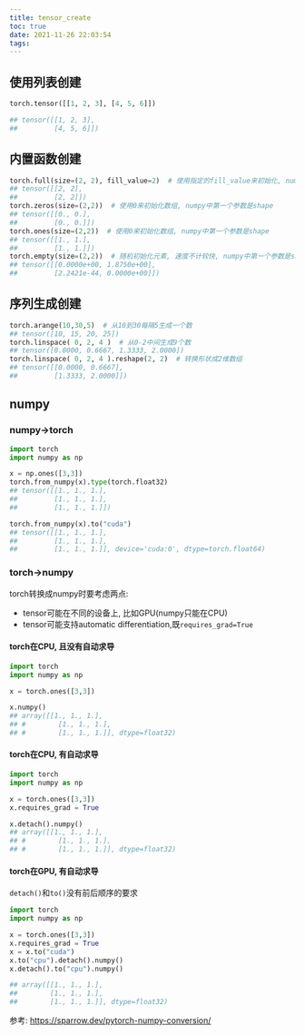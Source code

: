 ```yaml
---
title: tensor_create
toc: true
date: 2021-11-26 22:03:54
tags:
---
```


## 使用列表创建
```python
torch.tensor([[1, 2, 3], [4, 5, 6]])

## tensor([[1, 2, 3],
##         [4, 5, 6]])
```

## 内置函数创建

```python
torch.full(size=(2, 2), fill_value=2)  # 使用指定的fill_value来初始化, numpy中第一个参数是shape
## tensor([[2, 2],
##         [2, 2]])
torch.zeros(size=(2,2))  # 使用0来初始化数组, numpy中第一个参数是shape
## tensor([[0., 0.],
##         [0., 0.]])
torch.ones(size=(2,2))  # 使用0来初始化数组, numpy中第一个参数是shape
## tensor([[1., 1.],
##         [1., 1.]])
torch.empty(size=(2,2))  # 随机初始化元素, 速度不计较快, numpy中第一个参数是shape
## tensor([[0.0000e+00, 1.8750e+00],
##         [2.2421e-44, 0.0000e+00]])
```


## 序列生成创建

```python
torch.arange(10,30,5)  # 从10到30每隔5生成一个数
## tensor([10, 15, 20, 25])
torch.linspace( 0, 2, 4 )  # 从0-2中间生成9个数
## tensor([0.0000, 0.6667, 1.3333, 2.0000])
torch.linspace( 0, 2, 4 ).reshape(2, 2)  # 转换形状成2维数组
## tensor([[0.0000, 0.6667],
##         [1.3333, 2.0000]])
```


## numpy
### numpy->torch
```python
import torch
import numpy as np

x = np.ones([3,3])
torch.from_numpy(x).type(torch.float32)
## tensor([[1., 1., 1.],
##         [1., 1., 1.],
##         [1., 1., 1.]])

torch.from_numpy(x).to("cuda")
## tensor([[1., 1., 1.],
##         [1., 1., 1.],
##         [1., 1., 1.]], device='cuda:0', dtype=torch.float64)
```


### torch->numpy
torch转换成numpy时要考虑两点:
- tensor可能在不同的设备上, 比如GPU(numpy只能在CPU)
- tensor可能支持automatic differentiation,既`requires_grad=True`

#### torch在CPU, 且没有自动求导
```python
import torch
import numpy as np

x = torch.ones([3,3])

x.numpy()
## array([[1., 1., 1.],
## #        [1., 1., 1.],
## #        [1., 1., 1.]], dtype=float32)
```

#### torch在CPU, 有自动求导

```python
import torch
import numpy as np

x = torch.ones([3,3])
x.requires_grad = True

x.detach().numpy()
## array([[1., 1., 1.],
## #        [1., 1., 1.],
## #        [1., 1., 1.]], dtype=float32)
```

#### torch在GPU, 有自动求导
`detach()`和`to()`没有前后顺序的要求
```python
import torch
import numpy as np

x = torch.ones([3,3])
x.requires_grad = True
x = x.to("cuda")
x.to("cpu").detach().numpy()
x.detach().to("cpu").numpy()

## array([[1., 1., 1.],
##        [1., 1., 1.],
##        [1., 1., 1.]], dtype=float32)

```
参考:
https://sparrow.dev/pytorch-numpy-conversion/